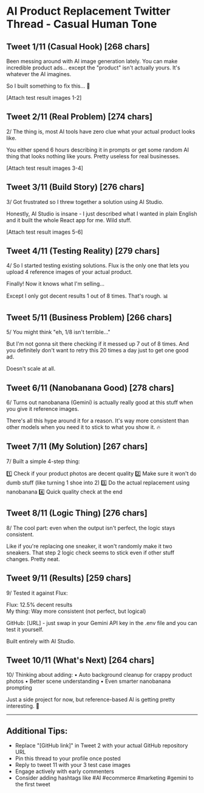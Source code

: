 # AI Product Replacement Twitter Thread - Casual Human Tone

## Tweet 1/11 (Casual Hook) [268 chars]
Been messing around with AI image generation lately. You can make incredible product ads... except the "product" isn't actually yours. It's whatever the AI imagines. 

So I built something to fix this... 🧵

[Attach test result images 1-2]

## Tweet 2/11 (Real Problem) [274 chars]
2/ The thing is, most AI tools have zero clue what your actual product looks like. 

You either spend 6 hours describing it in prompts or get some random AI thing that looks nothing like yours. Pretty useless for real businesses.

[Attach test result images 3-4]

## Tweet 3/11 (Build Story) [276 chars]
3/ Got frustrated so I threw together a solution using AI Studio. 

Honestly, AI Studio is insane - I just described what I wanted in plain English and it built the whole React app for me. Wild stuff.

[Attach test result images 5-6]

## Tweet 4/11 (Testing Reality) [279 chars]
4/ So I started testing existing solutions. Flux is the only one that lets you upload 4 reference images of your actual product.

Finally! Now it knows what I'm selling...

Except I only got decent results 1 out of 8 times. That's rough. 📊

## Tweet 5/11 (Business Problem) [266 chars]
5/ You might think "eh, 1/8 isn't terrible..."

But I'm not gonna sit there checking if it messed up 7 out of 8 times. And you definitely don't want to retry this 20 times a day just to get one good ad.

Doesn't scale at all.

## Tweet 6/11 (Nanobanana Good) [278 chars]
6/ Turns out nanobanana (Gemini) is actually really good at this stuff when you give it reference images.

There's all this hype around it for a reason. It's way more consistent than other models when you need it to stick to what you show it. 🔥

## Tweet 7/11 (My Solution) [267 chars]
7/ Built a simple 4-step thing:

1️⃣ Check if your product photos are decent quality
2️⃣ Make sure it won't do dumb stuff (like turning 1 shoe into 2)
3️⃣ Do the actual replacement using nanobanana
4️⃣ Quick quality check at the end

## Tweet 8/11 (Logic Thing) [276 chars]
8/ The cool part: even when the output isn't perfect, the logic stays consistent. 

Like if you're replacing one sneaker, it won't randomly make it two sneakers. That step 2 logic check seems to stick even if other stuff changes. Pretty neat.

## Tweet 9/11 (Results) [259 chars]
9/ Tested it against Flux:

Flux: 12.5% decent results  
My thing: Way more consistent (not perfect, but logical)

GitHub: [URL] - just swap in your Gemini API key in the .env file and you can test it yourself.

Built entirely with AI Studio.

## Tweet 10/11 (What's Next) [264 chars]
10/ Thinking about adding:
• Auto background cleanup for crappy product photos
• Better scene understanding 
• Even smarter nanobanana prompting

Just a side project for now, but reference-based AI is getting pretty interesting. 🚀

---

## Additional Tips:
- Replace "[GitHub link]" in Tweet 2 with your actual GitHub repository URL
- Pin this thread to your profile once posted
- Reply to tweet 11 with your 3 test case images
- Engage actively with early commenters
- Consider adding hashtags like #AI #ecommerce #marketing #gemini to the first tweet